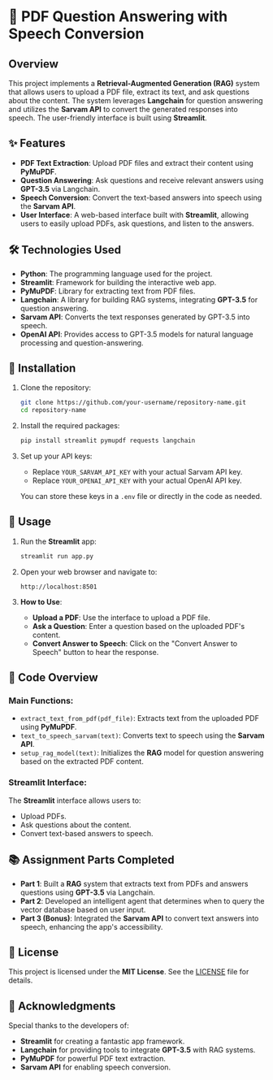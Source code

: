 # 📄 PDF Question Answering with Speech Conversion

## Overview

This project implements a **Retrieval-Augmented Generation (RAG)** system that allows users to upload a PDF file, extract its text, and ask questions about the content. The system leverages **Langchain** for question answering and utilizes the **Sarvam API** to convert the generated responses into speech. The user-friendly interface is built using **Streamlit**.

## ✨ Features

- **PDF Text Extraction**: Upload PDF files and extract their content using **PyMuPDF**.
- **Question Answering**: Ask questions and receive relevant answers using **GPT-3.5** via Langchain.
- **Speech Conversion**: Convert the text-based answers into speech using the **Sarvam API**.
- **User Interface**: A web-based interface built with **Streamlit**, allowing users to easily upload PDFs, ask questions, and listen to the answers.

## 🛠️ Technologies Used

- **Python**: The programming language used for the project.
- **Streamlit**: Framework for building the interactive web app.
- **PyMuPDF**: Library for extracting text from PDF files.
- **Langchain**: A library for building RAG systems, integrating **GPT-3.5** for question answering.
- **Sarvam API**: Converts the text responses generated by GPT-3.5 into speech.
- **OpenAI API**: Provides access to GPT-3.5 models for natural language processing and question-answering.

## 🚀 Installation

1. Clone the repository:
    ```bash
    git clone https://github.com/your-username/repository-name.git
    cd repository-name
    ```

2. Install the required packages:
    ```bash
    pip install streamlit pymupdf requests langchain
    ```

3. Set up your API keys:
   - Replace `YOUR_SARVAM_API_KEY` with your actual Sarvam API key.
   - Replace `YOUR_OPENAI_API_KEY` with your actual OpenAI API key.

   You can store these keys in a `.env` file or directly in the code as needed.

## 🎯 Usage

1. Run the **Streamlit** app:
    ```bash
    streamlit run app.py
    ```

2. Open your web browser and navigate to:
    ```
    http://localhost:8501
    ```

3. **How to Use**:
    - **Upload a PDF**: Use the interface to upload a PDF file.
    - **Ask a Question**: Enter a question based on the uploaded PDF's content.
    - **Convert Answer to Speech**: Click on the "Convert Answer to Speech" button to hear the response.

## 🧩 Code Overview

### Main Functions:

- `extract_text_from_pdf(pdf_file)`: Extracts text from the uploaded PDF using **PyMuPDF**.
- `text_to_speech_sarvam(text)`: Converts text to speech using the **Sarvam API**.
- `setup_rag_model(text)`: Initializes the **RAG** model for question answering based on the extracted PDF content.

### Streamlit Interface:

The **Streamlit** interface allows users to:
- Upload PDFs.
- Ask questions about the content.
- Convert text-based answers to speech.

## 📚 Assignment Parts Completed

- **Part 1**: Built a **RAG** system that extracts text from PDFs and answers questions using **GPT-3.5** via Langchain.
- **Part 2**: Developed an intelligent agent that determines when to query the vector database based on user input.
- **Part 3 (Bonus)**: Integrated the **Sarvam API** to convert text answers into speech, enhancing the app's accessibility.

## 📄 License

This project is licensed under the **MIT License**. See the [LICENSE](./LICENSE) file for details.

## 🙏 Acknowledgments

Special thanks to the developers of:

- **Streamlit** for creating a fantastic app framework.
- **Langchain** for providing tools to integrate **GPT-3.5** with RAG systems.
- **PyMuPDF** for powerful PDF text extraction.
- **Sarvam API** for enabling speech conversion.
